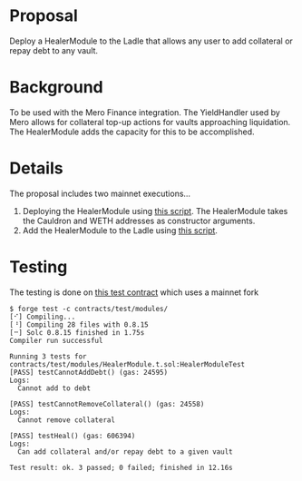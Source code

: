# Proposal 
Deploy a HealerModule to the Ladle that allows any user to add collateral or repay debt to any vault. 

# Background
To be used with the Mero Finance integration. The YieldHandler used by Mero allows for collateral top-up actions for vaults approaching liquidation. The HealerModule adds the capacity for this to be accomplished.  

# Details
The proposal includes two mainnet executions...
1. Deploying the HealerModule using [this script](https://github.com/yieldprotocol/environments-v2/blob/7fa485f4dd0694aec6becb0f2fa1b57539b03056/scripts/governance/deploy/deployHealer.ts). The HealerModule takes the Cauldron and WETH addresses as constructor arguments. 
2. Add the HealerModule to the Ladle using [this script](https://github.com/yieldprotocol/environments-v2/blob/7fa485f4dd0694aec6becb0f2fa1b57539b03056/scripts/governance/add/addModule/addModule.ts).


# Testing
The testing is done on [this test contract](https://github.com/yieldprotocol/vault-v2/blob/master/packages/foundry/contracts/test/modules/HealerModule.t.sol) which uses a mainnet fork

```
$ forge test -c contracts/test/modules/
[⠊] Compiling...
[⠘] Compiling 28 files with 0.8.15
[⠒] Solc 0.8.15 finished in 1.75s
Compiler run successful

Running 3 tests for contracts/test/modules/HealerModule.t.sol:HealerModuleTest
[PASS] testCannotAddDebt() (gas: 24595)
Logs:
  Cannot add to debt

[PASS] testCannotRemoveCollateral() (gas: 24558)
Logs:
  Cannot remove collateral

[PASS] testHeal() (gas: 606394)
Logs:
  Can add collateral and/or repay debt to a given vault

Test result: ok. 3 passed; 0 failed; finished in 12.16s
```